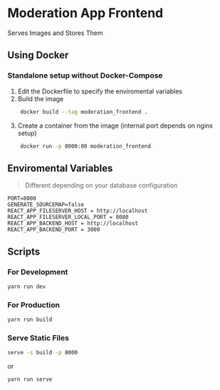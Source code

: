 # Moderation App Frontend

Serves Images and Stores Them

## Using Docker

### Standalone setup without Docker-Compose

1. Edit the Dockerfile to specify the enviromental variables
2. Build the image

```bash
    docker build --tag moderation_frontend .
```

3. Create a container from the image (internal port depends on nginx setup)

```bash
    docker run -p 8000:80 moderation_frontend
```

## Enviromental Variables

> Different depending on your database configuration

```
PORT=8000
GENERATE_SOURCEMAP=false
REACT_APP_FILESERVER_HOST = http://localhost
REACT_APP_FILESERVER_LOCAL_PORT = 8080
REACT_APP_BACKEND_HOST = http://localhost
REACT_APP_BACKEND_PORT = 3000
```

## Scripts

### For Development

```bash
yarn run dev
```

### For Production

```bash
yarn run build
```

### Serve Static Files

```bash
serve -s build -p 8000
```

or

```bash
yarn run serve
```